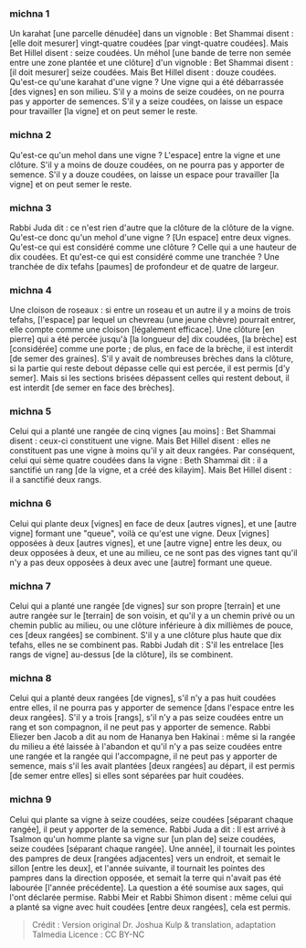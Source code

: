 
### michna 1
Un karahat [une parcelle dénudée] dans un vignoble : Bet Shammai disent : [elle doit mesurer] vingt-quatre coudées [par vingt-quatre coudées]. Mais Bet Hillel disent : seize coudées. Un méhol [une bande de terre non semée entre une zone plantée et une clôture] d'un vignoble : Bet Shammai disent : [il doit mesurer] seize coudées. Mais Bet Hillel disent : douze coudées. Qu'est-ce qu'une karahat d'une vigne ? Une vigne qui a été débarrassée [des vignes] en son milieu. S'il y a moins de seize coudées, on ne pourra pas y apporter de semences. S'il y a seize coudées, on laisse un espace pour travailler [la vigne] et on peut semer le reste.

### michna 2
Qu'est-ce qu'un mehol dans une vigne ? L'espace] entre la vigne et une clôture. S'il y a moins de douze coudées, on ne pourra pas y apporter de semence. S'il y a douze coudées, on laisse un espace pour travailler [la vigne] et on peut semer le reste.

### michna 3
Rabbi Juda dit : ce n'est rien d'autre que la clôture de la clôture de la vigne. Qu'est-ce donc qu'un mehol d'une vigne ? [Un espace] entre deux vignes. Qu'est-ce qui est considéré comme une clôture ? Celle qui a une hauteur de dix coudées. Et qu'est-ce qui est considéré comme une tranchée ? Une tranchée de dix tefahs [paumes] de profondeur et de quatre de largeur.

### michna 4
Une cloison de roseaux : si entre un roseau et un autre il y a moins de trois tefahs, [l'espace] par lequel un chevreau (une jeune chèvre) pourrait entrer, elle compte comme une cloison [légalement efficace]. Une clôture [en pierre] qui a été percée jusqu'à [la longueur de] dix coudées, [la brèche] est [considérée] comme une porte ; de plus, en face de la brèche, il est interdit [de semer des graines]. S'il y avait de nombreuses brèches dans la clôture, si la partie qui reste debout dépasse celle qui est percée, il est permis [d'y semer]. Mais si les sections brisées dépassent celles qui restent debout, il est interdit [de semer en face des brèches].

### michna 5
Celui qui a planté une rangée de cinq vignes [au moins] : Bet Shammai disent : ceux-ci constituent une vigne. Mais Bet Hillel disent : elles ne constituent pas une vigne à moins qu'il y ait deux rangées. Par conséquent, celui qui sème quatre coudées dans la vigne : Beth Shammai dit : il a sanctifié un rang [de la vigne, et a créé des kilayim]. Mais Bet Hillel disent : il a sanctifié deux rangs.

### michna 6
Celui qui plante deux [vignes] en face de deux [autres vignes], et une [autre vigne] formant une "queue", voilà ce qu'est une vigne. Deux [vignes] opposées à deux [autres vignes], et une [autre vigne] entre les deux, ou deux opposées à deux, et une au milieu, ce ne sont pas des vignes tant qu'il n'y a pas deux opposées à deux avec une [autre] formant une queue.

### michna 7
Celui qui a planté une rangée [de vignes] sur son propre [terrain] et une autre rangée sur le [terrain] de son voisin, et qu'il y a un chemin privé ou un chemin public au milieu, ou une clôture inférieure à dix millièmes de pouce, ces [deux rangées] se combinent. S'il y a une clôture plus haute que dix tefahs, elles ne se combinent pas. Rabbi Judah dit : S'il les entrelace [les rangs de vigne] au-dessus [de la clôture], ils se combinent.

### michna 8
Celui qui a planté deux rangées [de vignes], s'il n'y a pas huit coudées entre elles, il ne pourra pas y apporter de semence [dans l'espace entre les deux rangées]. S'il y a trois [rangs], s'il n'y a pas seize coudées entre un rang et son compagnon, il ne peut pas y apporter de semence. Rabbi Eliezer ben Jacob a dit au nom de Hananya ben Hakinai : même si la rangée du milieu a été laissée à l'abandon et qu'il n'y a pas seize coudées entre une rangée et la rangée qui l'accompagne, il ne peut pas y apporter de semence, mais s'il les avait plantées [deux rangées] au départ, il est permis [de semer entre elles] si elles sont séparées par huit coudées.

### michna 9
Celui qui plante sa vigne à seize coudées, seize coudées [séparant chaque rangée], il peut y apporter de la semence. Rabbi Juda a dit : Il est arrivé à Tsalmon qu'un homme plante sa vigne sur [un plan de] seize coudées, seize coudées [séparant chaque rangée]. Une année], il tournait les pointes des pampres de deux [rangées adjacentes] vers un endroit, et semait le sillon [entre les deux], et l'année suivante, il tournait les pointes des pampres dans la direction opposée, et semait la terre qui n'avait pas été labourée [l'année précédente]. La question a été soumise aux sages, qui l'ont déclarée permise. Rabbi Meir et Rabbi Shimon disent : même celui qui a planté sa vigne avec huit coudées [entre deux rangées], cela est permis.

>Crédit : Version original Dr. Joshua Kulp & translation, adaptation Talmedia
>Licence : CC BY-NC